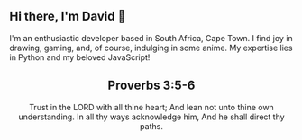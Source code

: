 
## Hi there, I'm David 👋

I'm an enthusiastic developer based in South Africa, Cape Town. I find joy in drawing, gaming, and, of course, indulging in some anime. My expertise lies in Python and my beloved JavaScript!

<h2 align="center">Proverbs 3:5-6</h2>

<p align="center">
Trust in the LORD with all thine heart; And lean not unto thine own understanding. In all thy ways acknowledge him, And he shall direct thy paths.
</p>
